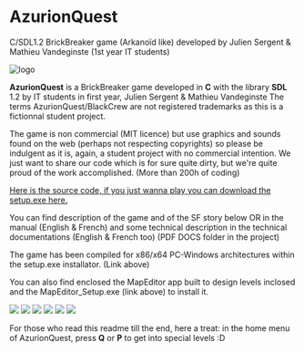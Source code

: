 # AzurionQuest
C/SDL1.2 BrickBreaker game (Arkanoïd like) developed by Julien Sergent &amp; Mathieu Vandeginste (1st year IT students)

![logo](https://raw.githubusercontent.com/matvdg/AzurionQuest/master/source/images/Assets/logo.png)


**AzurionQuest** is a BrickBreaker game developed in **C** with the library **SDL** 1.2 by IT students in first year, Julien Sergent & Mathieu Vandeginste
The terms AzurionQuest/BlackCrew are not registered trademarks as this is a fictionnal student project.

The game is non commercial (MIT licence) but use graphics and sounds found on the web (perhaps not respecting copyrights) so please be indulgent as it is, again, a student project with no commercial intention.
We just want to share our code which is for sure quite dirty, but we're quite proud of the work accomplished. (More than 200h of coding)

[Here is the source code, if you just wanna play you can download the setup.exe here.](https://github.com/matvdg/AzurionQuest/releases)

You can find description of the game and of the SF story below OR in the manual (English & French) and some technical description in the technical documentations (English & French too) (PDF DOCS folder in the project)

The game has been compiled for x86/x64 PC-Windows architectures within the setup.exe installator. (Link above)

You can also find enclosed the MapEditor app built to design levels inclosed and the MapEditor_Setup.exe (link above) to install it.

![](https://raw.githubusercontent.com/matvdg/AzurionQuest/master/manual/1.png)
![](https://raw.githubusercontent.com/matvdg/AzurionQuest/master/manual/2.png)
![](https://raw.githubusercontent.com/matvdg/AzurionQuest/master/manual/3.png)
![](https://raw.githubusercontent.com/matvdg/AzurionQuest/master/manual/4.png)
![](https://raw.githubusercontent.com/matvdg/AzurionQuest/master/manual/5.png)
![](https://raw.githubusercontent.com/matvdg/AzurionQuest/master/manual/6.png)

For those who read this readme till the end, here a treat: in the home menu of AzurionQuest, press **Q** or **P** to get into special levels :D 
